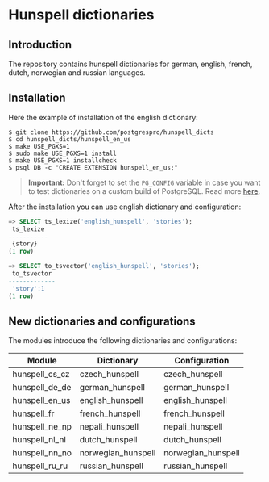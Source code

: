 # Hunspell dictionaries

## Introduction

The repository contains hunspell dictionaries for german, english, french,
dutch, norwegian and russian languages.

## Installation

Here the example of installation of the english dictionary:

    $ git clone https://github.com/postgrespro/hunspell_dicts
    $ cd hunspell_dicts/hunspell_en_us
    $ make USE_PGXS=1
    $ sudo make USE_PGXS=1 install
    $ make USE_PGXS=1 installcheck
    $ psql DB -c "CREATE EXTENSION hunspell_en_us;"

> **Important:** Don't forget to set the `PG_CONFIG` variable in case you want to test dictionaries on a custom build of PostgreSQL. Read more [here](https://wiki.postgresql.org/wiki/Building_and_Installing_PostgreSQL_Extension_Modules).

After the installation you can use english dictionary and configuration:

```sql
=> SELECT ts_lexize('english_hunspell', 'stories');
 ts_lexize
-----------
 {story}
(1 row)

=> SELECT to_tsvector('english_hunspell', 'stories');
 to_tsvector
-------------
 'story':1
(1 row)
```

## New dictionaries and configurations

The modules introduce the following dictionaries and configurations:

|     Module     |    Dictionary      |   Configuration
| -------------- | ------------------ | ------------------
| hunspell_cs_cz | czech_hunspell     | czech_hunspell
| hunspell_de_de | german_hunspell    | german_hunspell
| hunspell_en_us | english_hunspell   | english_hunspell
| hunspell_fr    | french_hunspell    | french_hunspell
| hunspell_ne_np | nepali_hunspell    | nepali_hunspell
| hunspell_nl_nl | dutch_hunspell     | dutch_hunspell
| hunspell_nn_no | norwegian_hunspell | norwegian_hunspell
| hunspell_ru_ru | russian_hunspell   | russian_hunspell

